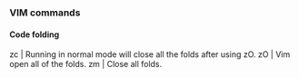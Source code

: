### VIM commands

#### Code folding
zc | Running in normal mode will close all the folds after using zO.
zO | Vim open all of the folds.
zm | Close all folds.


